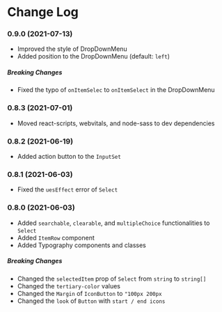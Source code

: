 # Change Log

### 0.9.0 (2021-07-13)

- Improved the style of DropDownMenu
- Added position to the DropDownMenu (default: `left`)

##### Breaking Changes

- Fixed the typo of `onItemSelec` to `onItemSelect` in the DropDownMenu

### 0.8.3 (2021-07-01)

- Moved react-scripts, webvitals, and node-sass to dev dependencies

### 0.8.2 (2021-06-19)

- Added action button to the `InputSet`

### 0.8.1 (2021-06-03)

- Fixed the `uesEffect` error of `Select`

### 0.8.0 (2021-06-03)

- Added `searchable`, `clearable`, and `multipleChoice` functionalities to `Select`
- Added `ItemRow` component
- Added Typography components and classes

##### Breaking Changes

- Changed the `selectedItem` prop of `Select` from `string` to `string[]`
- Changed the `tertiary-color` values
- Changed the `Margin` of `IconButton` to `"100px 200px`
- Changed the `look` of `Button` with `start / end icons`
